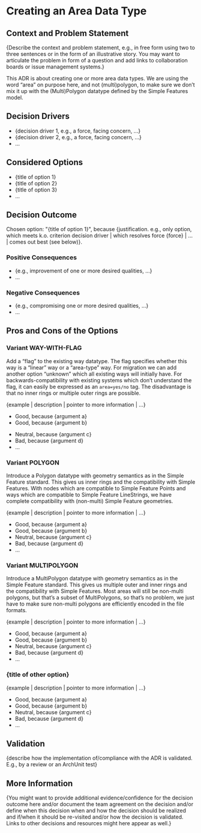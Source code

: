 # Creating an Area Data Type

## Context and Problem Statement

{Describe the context and problem statement, e.g., in free form using two to three sentences or in the form of an illustrative story.
 You may want to articulate the problem in form of a question and add links to collaboration boards or issue management systems.}

This ADR is about creating one or more area data types. We are using the word “area” on purpose here, and not (multi)polygon, to make sure we don’t mix it up with the (Multi)Polygon datatype defined by the Simple Features model.


<!-- This is an optional element. Feel free to remove. -->
## Decision Drivers

* {decision driver 1, e.g., a force, facing concern, …}
* {decision driver 2, e.g., a force, facing concern, …}
* … <!-- numbers of drivers can vary -->

## Considered Options

* {title of option 1}
* {title of option 2}
* {title of option 3}
* … <!-- numbers of options can vary -->

## Decision Outcome

Chosen option: "{title of option 1}", because
{justification. e.g., only option, which meets k.o. criterion decision driver | which resolves force {force} | … | comes out best (see below)}.

<!-- This is an optional element. Feel free to remove. -->
### Positive Consequences

* {e.g., improvement of one or more desired qualities, …}
* …

<!-- This is an optional element. Feel free to remove. -->
### Negative Consequences

* {e.g., compromising one or more desired qualities, …}
* …

<!-- This is an optional element. Feel free to remove. -->
## Pros and Cons of the Options

### Variant WAY-WITH-FLAG

Add a “flag” to the existing way datatype. The flag specifies whether
this way is a “linear” way or a “area-type” way. For migration we can add another option “unknown” which all existing ways will initially have. For backwards-compatibility with existing systems which don’t understand the flag, it can easily be expressed as an `area=yes/no` tag. The disadvantage is that no inner rings or multiple outer rings are possible.

<!-- This is an optional element. Feel free to remove. -->
{example | description | pointer to more information | …}

* Good, because {argument a}
* Good, because {argument b}
<!-- use "neutral" if the given argument weights neither for good nor bad -->
* Neutral, because {argument c}
* Bad, because {argument d}
* … <!-- numbers of pros and cons can vary -->


### Variant POLYGON

Introduce a Polygon datatype with geometry semantics as in the Simple Feature standard. This gives us inner rings and the compatibility with Simple Features. With nodes
which are compatible to Simple Feature Points and ways which are compatible to Simple Feature LineStrings, we have complete compatibility with (non-multi) Simple Feature geometries.

{example | description | pointer to more information | …}

* Good, because {argument a}
* Good, because {argument b}
* Neutral, because {argument c}
* Bad, because {argument d}
* …


### Variant MULTIPOLYGON

Introduce a MultiPolygon datatype with geometry semantics as in the Simple Feature standard. This gives us multiple outer and inner rings and the compatibility with
Simple Features. Most areas will still be non-multi polygons, but that’s a subset of MultiPolygons, so that’s no problem, we just have to make sure non-multi polygons are efficiently encoded in the file formats.

{example | description | pointer to more information | …}

* Good, because {argument a}
* Good, because {argument b}
* Neutral, because {argument c}
* Bad, because {argument d}
* …


### {title of other option}

{example | description | pointer to more information | …}

* Good, because {argument a}
* Good, because {argument b}
* Neutral, because {argument c}
* Bad, because {argument d}
* …

<!-- This is an optional element. Feel free to remove. -->
## Validation

{describe how the implementation of/compliance with the ADR is validated. E.g., by a review or an ArchUnit test}

<!-- This is an optional element. Feel free to remove. -->
## More Information

{You might want to provide additional evidence/confidence for the decision outcome here and/or
 document the team agreement on the decision and/or
 define when this decision when and how the decision should be realized and if/when it should be re-visited and/or
 how the decision is validated.
 Links to other decisions and resources might here appear as well.}